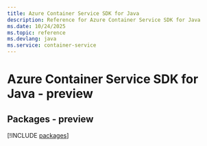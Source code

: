 ```yaml
---
title: Azure Container Service SDK for Java
description: Reference for Azure Container Service SDK for Java
ms.date: 10/24/2025
ms.topic: reference
ms.devlang: java
ms.service: container-service
---
```

# Azure Container Service SDK for Java - preview
## Packages - preview
[!INCLUDE [packages](container-service-index.md)]